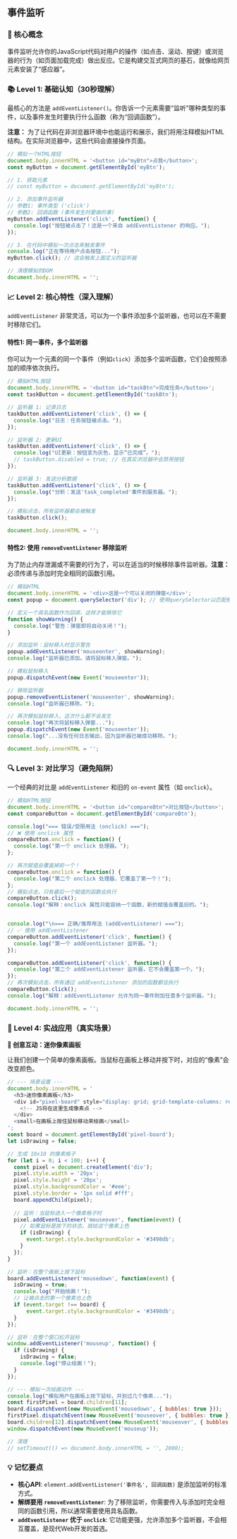 ## 事件监听

### 🎯 核心概念
事件监听允许你的JavaScript代码对用户的操作（如点击、滚动、按键）或浏览器的行为（如页面加载完成）做出反应。它是构建交互式网页的基石，就像给网页元素安装了“感应器”。

### 📚 Level 1: 基础认知（30秒理解）
最核心的方法是 `addEventListener()`。你告诉一个元素需要“监听”哪种类型的事件，以及事件发生时要执行什么函数（称为“回调函数”）。

**注意：** 为了让代码在非浏览器环境中也能运行和展示，我们将用注释模拟HTML结构。在实际浏览器中，这些代码会直接操作页面。

```javascript
// 模拟一个HTML按钮
document.body.innerHTML = '<button id="myBtn">点我</button>';
const myButton = document.getElementById('myBtn');

// 1. 获取元素
// const myButton = document.getElementById('myBtn');

// 2. 添加事件监听器
// 参数1: 事件类型 ('click')
// 参数2: 回调函数 (事件发生时要做的事)
myButton.addEventListener('click', function() {
  console.log("按钮被点击了！这是一个来自 addEventListener 的响应。");
});

// 3. 在代码中模拟一次点击来触发事件
console.log("正在等待用户点击按钮...");
myButton.click(); // 这会触发上面定义的监听器

// 清理模拟的DOM
document.body.innerHTML = '';
```

### 📈 Level 2: 核心特性（深入理解）
`addEventListener` 非常灵活，可以为一个事件添加多个监听器，也可以在不需要时移除它们。

#### 特性1: 同一事件，多个监听器
你可以为一个元素的同一个事件（例如`click`）添加多个监听函数，它们会按照添加的顺序依次执行。

```javascript
// 模拟HTML按钮
document.body.innerHTML = '<button id="taskBtn">完成任务</button>';
const taskButton = document.getElementById('taskBtn');

// 监听器 1: 记录日志
taskButton.addEventListener('click', () => {
  console.log("日志：任务按钮被点击。");
});

// 监听器 2: 更新UI
taskButton.addEventListener('click', () => {
  console.log("UI更新：按钮变为灰色，显示“已完成”。");
  // taskButton.disabled = true; // 在真实浏览器中会禁用按钮
});

// 监听器 3: 发送分析数据
taskButton.addEventListener('click', () => {
  console.log("分析：发送'task_completed'事件到服务器。");
});

// 模拟点击，所有监听器都会被触发
taskButton.click();

document.body.innerHTML = '';
```

#### 特性2: 使用 `removeEventListener` 移除监听
为了防止内存泄漏或不需要的行为了，可以在适当的时候移除事件监听器。**注意：** 必须传递与添加时完全相同的函数引用。

```javascript
// 模拟HTML
document.body.innerHTML = '<div>这是一个可以关闭的弹窗</div>';
const popup = document.querySelector('div'); // 使用querySelector以匹配模拟的DOM

// 定义一个具名函数作为回调，这样才能移除它
function showWarning() {
  console.log("警告：弹窗即将自动关闭！");
}

// 添加监听：鼠标移入时显示警告
popup.addEventListener('mouseenter', showWarning);
console.log("监听器已添加。请将鼠标移入弹窗。");

// 模拟鼠标移入
popup.dispatchEvent(new Event('mouseenter'));

// 移除监听器
popup.removeEventListener('mouseenter', showWarning);
console.log("监听器已移除。");

// 再次模拟鼠标移入，这次什么都不会发生
console.log("再次将鼠标移入弹窗...");
popup.dispatchEvent(new Event('mouseenter'));
console.log("...没有任何日志输出，因为监听器已被成功移除。");

document.body.innerHTML = '';
```

### 🔍 Level 3: 对比学习（避免陷阱）
一个经典的对比是 `addEventListener` 和旧的 `on-event` 属性（如 `onclick`）。

```javascript
// 模拟HTML按钮
document.body.innerHTML = '<button id="compareBtn">对比按钮</button>';
const compareButton = document.getElementById('compareBtn');

console.log("=== 错误/受限用法 (onclick) ===");
// ❌ 使用 onclick 属性
compareButton.onclick = function() {
  console.log("第一个 onclick 处理器。");
};

// 再次赋值会覆盖掉前一个！
compareButton.onclick = function() {
  console.log("第二个 onclick 处理器，它覆盖了第一个！");
};
// 模拟点击，只有最后一个赋值的函数会执行
compareButton.click();
console.log("解释：onclick 属性只能容纳一个函数，新的赋值会覆盖旧的。");


console.log("\n=== 正确/推荐用法 (addEventListener) ===");
// ✅ 使用 addEventListener
compareButton.addEventListener('click', function() {
  console.log("第一个 addEventListener 监听器。");
});

compareButton.addEventListener('click', function() {
  console.log("第二个 addEventListener 监听器，它不会覆盖第一个。");
});
// 再次模拟点击，所有通过 addEventListener 添加的函数都会执行
compareButton.click();
console.log("解释：addEventListener 允许为同一事件附加任意多个监听器。");

document.body.innerHTML = '';
```

### 🚀 Level 4: 实战应用（真实场景）
**🎨 创意互动：迷你像素画板**

让我们创建一个简单的像素画板。当鼠标在画板上移动并按下时，对应的“像素”会改变颜色。

```javascript
// --- 场景设置 ---
document.body.innerHTML = '
  <h3>迷你像素画板</h3>
  <div id="pixel-board" style="display: grid; grid-template-columns: repeat(10, 20px); width: 200px; border: 1px solid #ccc;">
    <!-- JS将在这里生成像素点 -->
  </div>
  <small>在画板上按住鼠标移动来绘画</small>
';
const board = document.getElementById('pixel-board');
let isDrawing = false;

// 生成 10x10 的像素格子
for (let i = 0; i < 100; i++) {
  const pixel = document.createElement('div');
  pixel.style.width = '20px';
  pixel.style.height = '20px';
  pixel.style.backgroundColor = '#eee';
  pixel.style.border = '1px solid #fff';
  board.appendChild(pixel);
  
  // 监听：当鼠标进入一个像素格子时
  pixel.addEventListener('mouseover', function(event) {
    // 如果鼠标是按下的状态，就给这个像素上色
    if (isDrawing) {
      event.target.style.backgroundColor = '#3498db';
    }
  });
}

// 监听：在整个画板上按下鼠标
board.addEventListener('mousedown', function(event) {
  isDrawing = true;
  console.log("开始绘画！");
  // 让被点击的第一个像素也上色
  if (event.target !== board) {
      event.target.style.backgroundColor = '#3498db';
  }
});

// 监听：在整个窗口松开鼠标
window.addEventListener('mouseup', function() {
  if (isDrawing) {
    isDrawing = false;
    console.log("停止绘画！");
  }
});

// --- 模拟一次绘画动作 ---
console.log("模拟用户在画板上按下鼠标，并划过几个像素...");
const firstPixel = board.children[11];
board.dispatchEvent(new MouseEvent('mousedown', { bubbles: true }));
firstPixel.dispatchEvent(new MouseEvent('mouseover', { bubbles: true }));
board.children[12].dispatchEvent(new MouseEvent('mouseover', { bubbles: true }));
window.dispatchEvent(new MouseEvent('mouseup'));

// 清理
// setTimeout(() => document.body.innerHTML = '', 2000);
```

### 💡 记忆要点
- **核心API**: `element.addEventListener('事件名', 回调函数)` 是添加监听的标准方式。
- **解绑要用 `removeEventListener`**: 为了移除监听，你需要传入与添加时完全相同的函数引用，所以通常需要使用具名函数。
- **`addEventListener` 优于 `onclick`**: 它功能更强，允许添加多个监听器，不会相互覆盖，是现代Web开发的首选。

<!--
metadata:
  syntax: [function]
  pattern: [event-handler, callback]
  api: [addEventListener, removeEventListener, getElementById, dispatchEvent]
  concept: [event-driven-programming, callback, dom-events]
  difficulty: basic
  dependencies: [js-sec-6-1-1]
  related: [js-sec-6-2-2, js-sec-6-2-3]
-->

```